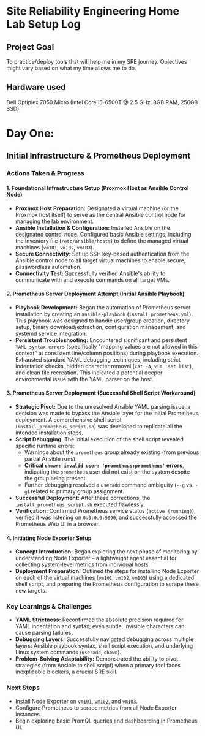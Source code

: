 # Site Reliability Engineering Home Lab Setup Log

## Project Goal
To practice/deploy tools that will help me in my SRE journey. Objectives might vary based on what my time allows me to do.

## Hardware used
Dell Optiplex 7050 Micro (Intel Core i5-6500T @ 2.5 GHz, 8GB RAM, 256GB SSD)

# Day One:
## Initial Infrastructure & Prometheus Deployment

### Actions Taken & Progress

#### 1. Foundational Infrastructure Setup (Proxmox Host as Ansible Control Node)
* **Proxmox Host Preparation:** Designated a virtual machine (or the Proxmox host itself) to serve as the central Ansible control node for managing the lab environment.
* **Ansible Installation & Configuration:** Installed Ansible on the designated control node. Configured basic Ansible settings, including the inventory file (`/etc/ansible/hosts`) to define the managed virtual machines (`vm101`, `vm102`, `vm103`).
* **Secure Connectivity:** Set up SSH key-based authentication from the Ansible control node to all target virtual machines to enable secure, passwordless automation.
* **Connectivity Test:** Successfully verified Ansible's ability to communicate with and execute commands on all target VMs.

#### 2. Prometheus Server Deployment Attempt (Initial Ansible Playbook)
* **Playbook Development:** Began the automation of Prometheus server installation by creating an `ansible-playbook` (`install_prometheus.yml`). This playbook was designed to handle user/group creation, directory setup, binary download/extraction, configuration management, and systemd service integration.
* **Persistent Troubleshooting:** Encountered significant and persistent `YAML syntax errors` (specifically "mapping values are not allowed in this context" at consistent line/column positions) during playbook execution. Exhausted standard YAML debugging techniques, including strict indentation checks, hidden character removal (`cat -A`, `vim :set list`), and clean file recreation. This indicated a potential deeper environmental issue with the YAML parser on the host.

#### 3. Prometheus Server Deployment (Successful Shell Script Workaround)
* **Strategic Pivot:** Due to the unresolved Ansible YAML parsing issue, a decision was made to bypass the Ansible layer for the initial Prometheus deployment. A comprehensive shell script (`install_prometheus_script.sh`) was developed to replicate all the intended installation steps.
* **Script Debugging:** The initial execution of the shell script revealed specific runtime errors:
    * Warnings about the `prometheus` group already existing (from previous partial Ansible runs).
    * **Critical `chown: invalid user: 'prometheus:prometheus'` errors**, indicating the `prometheus` user did not exist on the system despite the group being present.
    * Further debugging resolved a `useradd` command ambiguity (`--g` vs. `-g`) related to primary group assignment.
* **Successful Deployment:** After these corrections, the `install_prometheus_script.sh` executed flawlessly.
* **Verification:** Confirmed Prometheus service status (`active (running)`), verified it was listening on `0.0.0.0:9090`, and successfully accessed the Prometheus Web UI in a browser.

#### 4. Initiating Node Exporter Setup
* **Concept Introduction:** Began exploring the next phase of monitoring by understanding Node Exporter – a lightweight agent essential for collecting system-level metrics from individual hosts.
* **Deployment Preparation:** Outlined the steps for installing Node Exporter on each of the virtual machines (`vm101`, `vm102`, `vm103`) using a dedicated shell script, and preparing the Prometheus configuration to scrape these new targets.

### Key Learnings & Challenges
* **YAML Strictness:** Reconfirmed the absolute precision required for YAML indentation and syntax; even subtle, invisible characters can cause parsing failures.
* **Debugging Layers:** Successfully navigated debugging across multiple layers: Ansible playbook syntax, shell script execution, and underlying Linux system commands (`useradd`, `chown`).
* **Problem-Solving Adaptability:** Demonstrated the ability to pivot strategies (from Ansible to shell script) when a primary tool faces inexplicable blockers, a crucial SRE skill.

### Next Steps
* Install Node Exporter on `vm101`, `vm102`, and `vm103`.
* Configure Prometheus to scrape metrics from all Node Exporter instances.
* Begin exploring basic PromQL queries and dashboarding in Prometheus UI.
